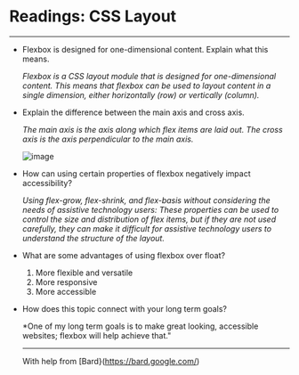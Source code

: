 # Readings: CSS Layout

<hr>


- Flexbox is designed for one-dimensional content. Explain what this means.
  

  *Flexbox is a CSS layout module that is designed for one-dimensional content. This means that flexbox can be used to layout content in a single dimension, either horizontally (row) or vertically (column).*



- Explain the difference between the main axis and cross axis.

  
  *The main axis is the axis along which flex items are laid out. The cross axis is the axis perpendicular to the main axis.*



  ![image](https://github.com/capps14e/reading-notes/assets/143365157/7594c7aa-4221-4f92-a8e1-f2a9cf734879)

  



- How can using certain properties of flexbox negatively impact accessibility?


  *Using flex-grow, flex-shrink, and flex-basis without considering the needs of assistive technology users: These properties can be used to control the size and distribution of flex items, but if they are not used carefully, they can make it difficult for assistive technology users to understand the structure of the layout.*





- What are some advantages of using flexbox over float?

  1. More flexible and versatile
  2. More responsive
  3. More accessible



- How does this topic connect with your long term goals?

  *One of my long term goals is to make great looking, accessible websites; flexbox will help achieve that."

  <hr>

  With help from [Bard}(https://bard.google.com/)


